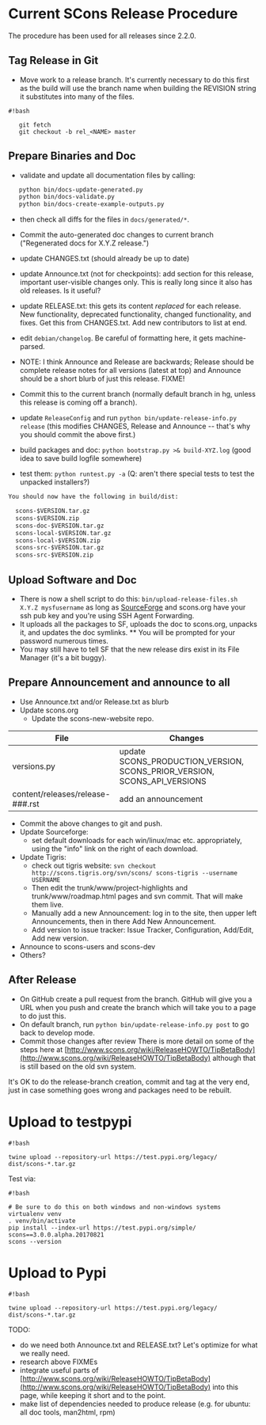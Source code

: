 # Current SCons Release Procedure

The procedure has been used for all releases since 2.2.0. 

## Tag Release in Git

* Move work to a release branch. It's currently necessary to do this first as the build will use the branch name when building the REVISION string it substitutes into many of the files.


```
#!bash

   git fetch 
   git checkout -b rel_<NAME> master
```


## Prepare Binaries and Doc

* validate and update all documentation files by calling: 

```txt
   python bin/docs-update-generated.py
   python bin/docs-validate.py
   python bin/docs-create-example-outputs.py
```
* then check all diffs for the files in `docs/generated/*`.

* Commit the auto-generated doc changes to current branch ("Regenerated docs for X.Y.Z release.") 
* update CHANGES.txt (should already be up to date) 
* update Announce.txt (not for checkpoints): add section for this release, important user-visible changes only.  This is really long since it also has old releases.  Is it useful? 
* update RELEASE.txt: this gets its content *replaced* for each release.  New functionality, deprecated functionality, changed functionality, and fixes.  Get this from CHANGES.txt.  Add new contributors to list at end. 
* edit `debian/changelog`. Be careful of formatting here, it gets machine-parsed. 
* NOTE: I think Announce and Release are backwards; Release should be complete release notes for all versions (latest at top) and Announce should be a short blurb of just this release.  FIXME! 
* Commit this to the current branch (normally default branch in hg, unless this release is coming off a branch). 
* update `ReleaseConfig` and run `python bin/update-release-info.py release` (this modifies CHANGES, Release and Announce -- that's why you should commit the above first.) 
* build packages and doc: `python bootstrap.py >& build-XYZ.log` (good idea to save build logfile somewhere) 
* test them: `python runtest.py -a` (Q: aren't there special tests to test the unpacked installers?) 

```txt
You should now have the following in build/dist: 

  scons-$VERSION.tar.gz
  scons-$VERSION.zip
  scons-doc-$VERSION.tar.gz
  scons-local-$VERSION.tar.gz
  scons-local-$VERSION.zip
  scons-src-$VERSION.tar.gz
  scons-src-$VERSION.zip
```


## Upload Software and Doc

* There is now a shell script to do this: `bin/upload-release-files.sh X.Y.Z mysfusername` as long as [SourceForge](SourceForge) and scons.org have your ssh pub key and you're using SSH Agent Forwarding. 
* It uploads all the packages to SF, uploads the doc to scons.org, unpacks it, and updates the doc symlinks.
** You will be prompted for your password numerous times. 
* You may still have to tell SF that the new release dirs exist in its File Manager (it's a bit buggy). 

## Prepare Announcement and announce to all

* Use Announce.txt and/or Release.txt as blurb 
* Update scons.org
  * Update the scons-new-website repo.  

| File   | Changes  |
|---|---|
| versions.py  | update SCONS_PRODUCTION_VERSION, SCONS_PRIOR_VERSION, SCONS_API_VERSIONS  |
| content/releases/release-###.rst | add an announcement |


* Commit the above changes to git and push. 
* Update Sourceforge: 
   * set default downloads for each win/linux/mac etc. appropriately, using the "info" link on the right of each download. 
* Update Tigris: 
   * check out tigris website: `svn checkout http://scons.tigris.org/svn/scons/ scons-tigris --username USERNAME` 
   * Then edit the trunk/www/project-highlights and trunk/www/roadmap.html pages and svn commit.  That will make them live. 
   * Manually add a new Announcement: log in to the site, then upper left Announcements, then in there Add New Announcement. 
   * Add version to issue tracker: Issue Tracker, Configuration, Add/Edit, Add new version. 
* Announce to scons-users and scons-dev 
* Others? 

## After Release

* On GitHub create a pull request from the branch. GitHub will give you a URL when you push and create the branch which will take you to a page to do just this.
* On default branch, run `python bin/update-release-info.py post` to go back to develop mode. 
* Commit those changes after review 
There is more detail on some of the steps here at [http://www.scons.org/wiki/ReleaseHOWTO/TipBetaBody](http://www.scons.org/wiki/ReleaseHOWTO/TipBetaBody) although that is still based on the old svn system. 

It's OK to do the release-branch creation, commit and tag at the very end, just in case something goes wrong and packages need to be rebuilt. 

# Upload to testpypi #

```
#!bash

twine upload --repository-url https://test.pypi.org/legacy/ dist/scons-*.tar.gz
```

Test via:

```
#!bash

# Be sure to do this on both windows and non-windows systems
virtualenv venv
. venv/bin/activate
pip install --index-url https://test.pypi.org/simple/ scons==3.0.0.alpha.20170821
scons --version
```

# Upload to Pypi #

```
#!bash

twine upload --repository-url https://test.pypi.org/legacy/ dist/scons-*.tar.gz
```









TODO: 

* do we need both Announce.txt and RELEASE.txt?  Let's optimize for what we really need. 
* research above FIXMEs 
* integrate useful parts of [http://www.scons.org/wiki/ReleaseHOWTO/TipBetaBody](http://www.scons.org/wiki/ReleaseHOWTO/TipBetaBody) into this page, while keeping it short and to the point. 
* make list of dependencies needed to produce release (e.g. for ubuntu: all doc tools, man2html, rpm)